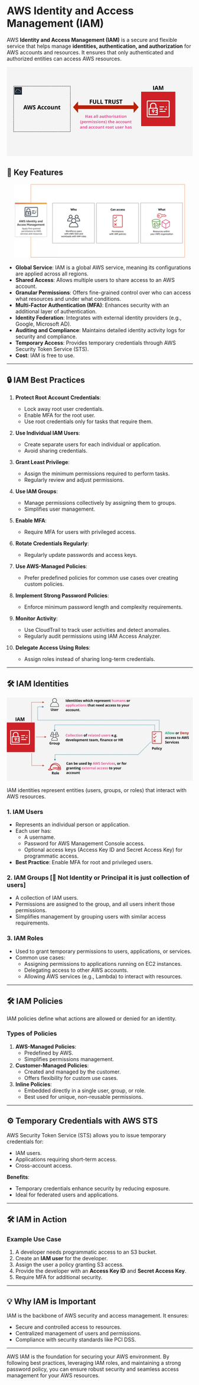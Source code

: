 # AWS Identity and Access Management (IAM)

AWS **Identity and Access Management (IAM)** is a secure and flexible service that helps manage **identities, authentication, and authorization** for AWS accounts and resources. It ensures that only authenticated and authorized entities can access AWS resources.

 <div style="text-align: center"><img src="images/aws-account-with-iam.png" alt="alt text" /></div>

## 🌟 **Key Features**

 <div style="text-align: center; padding: 0 20px"><img src="images/iam-overview.png" alt="alt text" /></div>

- **Global Service**: IAM is a global AWS service, meaning its configurations are applied across all regions.
- **Shared Access**: Allows multiple users to share access to an AWS account.
- **Granular Permissions**: Offers fine-grained control over who can access what resources and under what conditions.
- **Multi-Factor Authentication (MFA)**: Enhances security with an additional layer of authentication.
- **Identity Federation**: Integrates with external identity providers (e.g., Google, Microsoft AD).
- **Auditing and Compliance**: Maintains detailed identity activity logs for security and compliance.
- **Temporary Access**: Provides temporary credentials through AWS Security Token Service (STS).
- **Cost**: IAM is free to use.

---

## 🔒 **IAM Best Practices**

1. **Protect Root Account Credentials**:

   - Lock away root user credentials.
   - Enable MFA for the root user.
   - Use root credentials only for tasks that require them.

2. **Use Individual IAM Users**:

   - Create separate users for each individual or application.
   - Avoid sharing credentials.

3. **Grant Least Privilege**:

   - Assign the minimum permissions required to perform tasks.
   - Regularly review and adjust permissions.

4. **Use IAM Groups**:

   - Manage permissions collectively by assigning them to groups.
   - Simplifies user management.

5. **Enable MFA**:

   - Require MFA for users with privileged access.

6. **Rotate Credentials Regularly**:

   - Regularly update passwords and access keys.

7. **Use AWS-Managed Policies**:

   - Prefer predefined policies for common use cases over creating custom policies.

8. **Implement Strong Password Policies**:

   - Enforce minimum password length and complexity requirements.

9. **Monitor Activity**:

   - Use CloudTrail to track user activities and detect anomalies.
   - Regularly audit permissions using IAM Access Analyzer.

10. **Delegate Access Using Roles**:
    - Assign roles instead of sharing long-term credentials.

---

## 🛠️ **IAM Identities**

<div style="text-align: center"><img src="images/iam-identities.png" alt="alt text" /></div>

IAM identities represent entities (users, groups, or roles) that interact with AWS resources.

### 1. **IAM Users**

- Represents an individual person or application.
- Each user has:
  - A username.
  - Password for AWS Management Console access.
  - Optional access keys (Access Key ID and Secret Access Key) for programmatic access.
- **Best Practice**: Enable MFA for root and privileged users.

### 2. **IAM Groups** [🔞 Not Identity or Principal it is just collection of users]

- A collection of IAM users.
- Permissions are assigned to the group, and all users inherit those permissions.
- Simplifies management by grouping users with similar access requirements.

### 3. **IAM Roles**

- Used to grant temporary permissions to users, applications, or services.
- Common use cases:
  - Assigning permissions to applications running on EC2 instances.
  - Delegating access to other AWS accounts.
  - Allowing AWS services (e.g., Lambda) to interact with resources.

---

## 🛠️ **IAM Policies**

IAM policies define what actions are allowed or denied for an identity.

### Types of Policies

1. **AWS-Managed Policies**:
   - Predefined by AWS.
   - Simplifies permissions management.
2. **Customer-Managed Policies**:
   - Created and managed by the customer.
   - Offers flexibility for custom use cases.
3. **Inline Policies**:
   - Embedded directly in a single user, group, or role.
   - Best used for unique, non-reusable permissions.

---

## ⚙️ **Temporary Credentials with AWS STS**

AWS Security Token Service (STS) allows you to issue temporary credentials for:

- IAM users.
- Applications requiring short-term access.
- Cross-account access.

**Benefits**:

- Temporary credentials enhance security by reducing exposure.
- Ideal for federated users and applications.

---

## 🛠️ **IAM in Action**

### Example Use Case

1. A developer needs programmatic access to an S3 bucket.
2. Create an **IAM user** for the developer.
3. Assign the user a policy granting S3 access.
4. Provide the developer with an **Access Key ID** and **Secret Access Key**.
5. Require MFA for additional security.

---

## 💡 **Why IAM is Important**

IAM is the backbone of AWS security and access management. It ensures:

- Secure and controlled access to resources.
- Centralized management of users and permissions.
- Compliance with security standards like PCI DSS.

---

AWS IAM is the foundation for securing your AWS environment. By following best practices, leveraging IAM roles, and maintaining a strong password policy, you can ensure robust security and seamless access management for your AWS resources.
